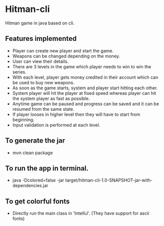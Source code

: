 # Hitman-cli
Hitman game in java based on cli.

## Features implemented
- Player can create new player and start the game.
- Weapons can be changed depending on the money.
- User can view their details.
- There are 3 levels in the game which player needs to win to win the series.
- With each level, player gets money credited in their account which can be used to buy new weapons.
- As soon as the game starts, system and player start hitting each other.
- System player will hit the player at fixed speed whereas player can hit the system player as fast as possible.
- Anytime game can be paused and progress can be saved and it can be resumed from the same state.
- If player looses in higher level then they will have to start from beginning.
- Input validation is performed at each level.

## To generate the jar
- mvn clean package

## To run the app in terminal.
- java -Dcolored=false -jar target/hitman-cli-1.0-SNAPSHOT-jar-with-dependencies.jar

## To get colorful fonts
- Directly run the main class in 'IntelliJ'. (They have support for ascii fonts)
